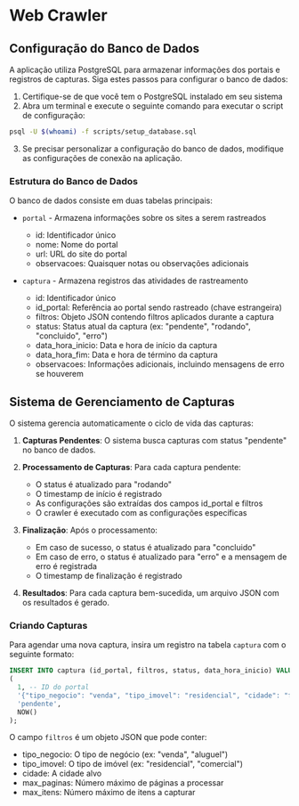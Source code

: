 # Web Crawler

## Configuração do Banco de Dados

A aplicação utiliza PostgreSQL para armazenar informações dos portais e registros de capturas. Siga estes passos para configurar o banco de dados:

1. Certifique-se de que você tem o PostgreSQL instalado em seu sistema
2. Abra um terminal e execute o seguinte comando para executar o script de configuração:

```bash
psql -U $(whoami) -f scripts/setup_database.sql
```

3. Se precisar personalizar a configuração do banco de dados, modifique as configurações de conexão na aplicação.

### Estrutura do Banco de Dados

O banco de dados consiste em duas tabelas principais:

- `portal` - Armazena informações sobre os sites a serem rastreados

  - id: Identificador único
  - nome: Nome do portal
  - url: URL do site do portal
  - observacoes: Quaisquer notas ou observações adicionais

- `captura` - Armazena registros das atividades de rastreamento

  - id: Identificador único
  - id_portal: Referência ao portal sendo rastreado (chave estrangeira)
  - filtros: Objeto JSON contendo filtros aplicados durante a captura
  - status: Status atual da captura (ex: "pendente", "rodando", "concluido", "erro")
  - data_hora_inicio: Data e hora de início da captura
  - data_hora_fim: Data e hora de término da captura
  - observacoes: Informações adicionais, incluindo mensagens de erro se houverem

## Sistema de Gerenciamento de Capturas

O sistema gerencia automaticamente o ciclo de vida das capturas:

1. **Capturas Pendentes**: O sistema busca capturas com status "pendente" no banco de dados.

2. **Processamento de Capturas**: Para cada captura pendente:

   - O status é atualizado para "rodando"
   - O timestamp de início é registrado
   - As configurações são extraídas dos campos id_portal e filtros
   - O crawler é executado com as configurações específicas

3. **Finalização**: Após o processamento:

   - Em caso de sucesso, o status é atualizado para "concluido"
   - Em caso de erro, o status é atualizado para "erro" e a mensagem de erro é registrada
   - O timestamp de finalização é registrado

4. **Resultados**: Para cada captura bem-sucedida, um arquivo JSON com os resultados é gerado.

### Criando Capturas

Para agendar uma nova captura, insira um registro na tabela `captura` com o seguinte formato:

```sql
INSERT INTO captura (id_portal, filtros, status, data_hora_inicio) VALUES
(
  1, -- ID do portal
  '{"tipo_negocio": "venda", "tipo_imovel": "residencial", "cidade": "florianopolis", "max_itens": 5}',
  'pendente',
  NOW()
);
```

O campo `filtros` é um objeto JSON que pode conter:

- tipo_negocio: O tipo de negócio (ex: "venda", "aluguel")
- tipo_imovel: O tipo de imóvel (ex: "residencial", "comercial")
- cidade: A cidade alvo
- max_paginas: Número máximo de páginas a processar
- max_itens: Número máximo de itens a capturar
